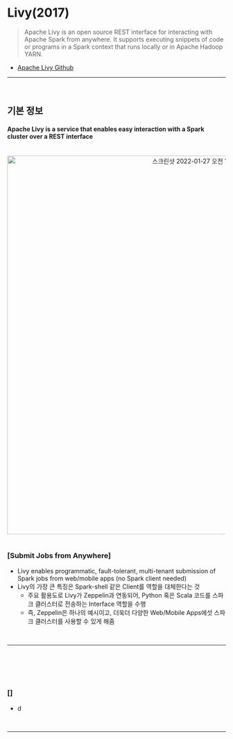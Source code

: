 # Livy(2017)
> Apache Livy is an open source REST interface for interacting with Apache Spark from anywhere. It supports executing snippets of code or programs in a Spark context that runs locally or in Apache Hadoop YARN.
* [Apache Livy Github](https://github.com/apache/incubator-livy)

<hr>
<br>

## 기본 정보
#### Apache Livy is a service that enables easy interaction with a Spark cluster over a REST interface

<br>

<div align="center">
  <img width="874" alt="스크린샷 2022-01-27 오전 10 26 16" src="https://user-images.githubusercontent.com/37537227/151274797-aceeec01-27fe-4869-9182-fbf3319b1b7d.png">
</div>

<br>

### [Submit Jobs from Anywhere]
* Livy enables programmatic, fault-tolerant, multi-tenant submission of Spark jobs from web/mobile apps (no Spark client needed)
* Livy의 가장 큰 특징은 Spark-shell 같은 Client를 역할을 대체한다는 것
  * 주요 활용도로 Livy가 Zeppelin과 연동되어, Python 혹은 Scala 코드를 스파크 클러스터로 전송하는 Interface 역할을 수행
  * 즉, Zeppelin은 하나의 예시이고, 더욱더 다양한 Web/Mobile Apps에섯 스파크 클러스터를 사용할 수 있게 해줌

<br>
<hr>
<br>

##
#### 

<br>

### []
* d


<br>
<hr>
<br>
